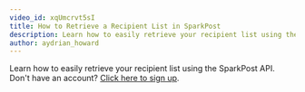 ```yaml
---
video_id: xqUmcrvt5sI
title: How to Retrieve a Recipient List in SparkPost
description: Learn how to easily retrieve your recipient list using the SparkPost API.
author: aydrian_howard
---
```

Learn how to easily retrieve your recipient list using the SparkPost API. Don't have an account? [Click here to sign up](https://app.sparkpost.com/sign-up?src=Dev-Website&sfdcid=701600000011daf).
